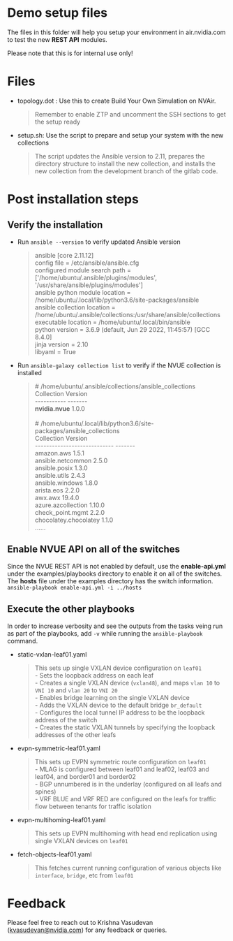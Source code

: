# Demo setup files

The files in this folder will help you setup your environment in air.nvidia.com to test the new **REST API** modules.

Please note that this is for internal use only!

# Files

- topology.dot : Use this to create Build Your Own Simulation on NVAir.
	> Remember to enable ZTP and uncomment the SSH sections to get the setup ready
- setup.sh: Use the script to prepare and setup your system with the new collections
	> The script updates the Ansible version to 2.11, prepares the directory structure to install the new collection, and installs the new collection from the development branch of the gitlab code.

# Post installation steps

## Verify the installation

 - Run `ansible --version` to verify updated Ansible version
	 > ansible [core 2.11.12] <br>
  config file = /etc/ansible/ansible.cfg<br>
  configured module search path = ['/home/ubuntu/.ansible/plugins/modules', '/usr/share/ansible/plugins/modules'] <br>
  ansible python module location = /home/ubuntu/.local/lib/python3.6/site-packages/ansible <br>
  ansible collection location = /home/ubuntu/.ansible/collections:/usr/share/ansible/collections <br>
  executable location = /home/ubuntu/.local/bin/ansible <br>
  python version = 3.6.9 (default, Jun 29 2022, 11:45:57) [GCC 8.4.0] <br>
  jinja version = 2.10 <br>
  libyaml = True <br>
  - Run `ansible-galaxy collection list` to verify if the NVUE collection is installed
	  > \# /home/ubuntu/.ansible/collections/ansible_collections <br>
Collection  Version <br>
\----------- ------- <br>
**nvidia.nvue** 1.0.0 <br>
\
\# /home/ubuntu/.local/lib/python3.6/site-packages/ansible_collections <br>
Collection                    Version <br>
\---------------------------- ------- <br>
amazon.aws                    1.5.1 <br>
ansible.netcommon             2.5.0 <br>
ansible.posix                 1.3.0 <br>
ansible.utils                 2.4.3 <br>
ansible.windows               1.8.0 <br>
arista.eos                    2.2.0 <br>
awx.awx                       19.4.0 <br>
azure.azcollection            1.10.0 <br>
check_point.mgmt              2.2.0 <br>
chocolatey.chocolatey         1.1.0 <br>
......

## Enable NVUE API on all of the switches

Since the NVUE REST API is not enabled by default, use the **enable-api.yml** under the examples/playbooks directory to enable it on all of the switches. The **hosts** file under the examples directory has the switch information. <br>
`ansible-playbook enable-api.yml -i ../hosts`

## Execute the other playbooks
In order to increase verbosity and see the outputs from the tasks veing run as part of the playbooks, add `-v` while running the `ansible-playbook` command.
- static-vxlan-leaf01.yaml
	> This sets up single VXLAN device configuration on `leaf01` <br>
		-   Sets the loopback address on each leaf <br>
		-   Creates a single VXLAN device (`vxlan48`), and maps `vlan 10` to `VNI 10` and `vlan 20` to `VNI 20` <br>
		-   Enables bridge learning on the single VXLAN device <br>
		-   Adds the VXLAN device to the default bridge `br_default` <br>
		-   Configures the local tunnel IP address to be the loopback address of the switch <br>
		-   Creates the static VXLAN tunnels by specifying the loopback addresses of the other leafs
- evpn-symmetric-leaf01.yaml
	> This sets up EVPN symmetric route configuration on `leaf01` <br>
		-  MLAG is configured between leaf01 and leaf02, leaf03 and leaf04, and border01 and border02 <br>
		-   BGP unnumbered is in the underlay (configured on all leafs and spines) <br>
		-   VRF BLUE and VRF RED are configured on the leafs for traffic flow between tenants for traffic isolation <br>
- evpn-multihoming-leaf01.yaml 
	> This sets up EVPN multihoming with head end replication using single VXLAN devices on `leaf01`
- fetch-objects-leaf01.yaml
	> This fetches current running configuration of various objects like `interface`, `bridge`, etc from `leaf01`


# Feedback
Please feel free to reach out to Krishna Vasudevan (kvasudevan@nvidia.com) for any feedback or queries.
